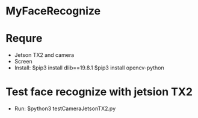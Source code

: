 # MyFaceRecognize

# Requre
- Jetson TX2 and camera
- Screen
- Install:
$pip3 install dlib==19.8.1
$pip3 install opencv-python

# Test face recognize with jetsion TX2
- Run: $python3 testCameraJetsonTX2.py